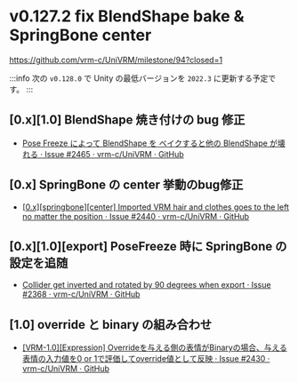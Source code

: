 # v0.127.2 fix BlendShape bake & SpringBone center

https://github.com/vrm-c/UniVRM/milestone/94?closed=1

:::info
次の `v0.128.0` で Unity の最低バージョンを `2022.3` に更新する予定です。
:::

## [0.x][1.0] BlendShape 焼き付けの bug 修正

- [Pose Freeze によって BlendShape を ベイクすると他の BlendShape が壊れる · Issue #2465 · vrm-c/UniVRM · GitHub](https://github.com/vrm-c/UniVRM/issues/2465)

## [0.x] SpringBone の center 挙動のbug修正

- [\[0.x\]\[springbone\]\[center\] Imported VRM hair and clothes goes to the left no matter the position · Issue #2440 · vrm-c/UniVRM · GitHub](https://github.com/vrm-c/UniVRM/issues/2440)

## [0.x][1.0][export] PoseFreeze 時に SpringBone の設定を追随

- [Collider get inverted and rotated by 90 degrees when export · Issue #2368 · vrm-c/UniVRM · GitHub](https://github.com/vrm-c/UniVRM/issues/2368)

## [1.0] override と binary の組み合わせ

- [\[VRM-1.0\]\[Expression\] Overrideを与える側の表情がBinaryの場合、与える表情の入力値を0 or 1で評価してoverride値として反映 · Issue #2430 · vrm-c/UniVRM · GitHub](https://github.com/vrm-c/UniVRM/issues/2430)

